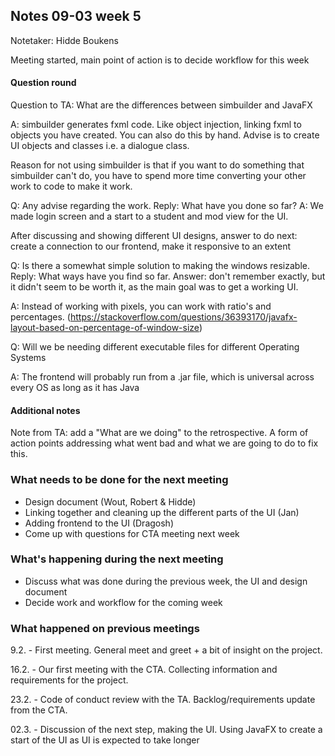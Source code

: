 ## Notes 09-03 week 5

Notetaker: Hidde Boukens

Meeting started, main point of action is to decide workflow for this week

#### Question round

Question to TA: What are the differences between simbuilder and JavaFX

A: simbuilder generates fxml code. Like object injection, linking fxml to objects you have created. You can also do this by hand. Advise is to create UI objects and classes i.e. a dialogue class.

Reason for not using simbuilder is that if you want to do something that simbuilder can't do, you have to spend more time converting your other work to code to make it work.

Q: Any advise regarding the work. Reply: What have you done so far? A: We made login screen and a start to a student and mod view for the UI. 

After discussing and showing different UI designs, answer to do next: create a connection to our frontend, make it responsive to an extent

Q: Is there a somewhat simple solution to making the windows resizable. Reply: What ways have you find so far. Answer: don't remember exactly, but it didn't seem to be worth it, as the main goal was to get a working UI. 

A: Instead of working with pixels, you can work with ratio's and percentages. (https://stackoverflow.com/questions/36393170/javafx-layout-based-on-percentage-of-window-size)

Q: Will we be needing different executable files for different Operating Systems

A: The frontend will probably run from a .jar file, which is universal across every OS as long as it has Java

#### Additional notes

Note from TA: add a "What are we doing" to the retrospective. A form of action points addressing what went bad and what we are going to do to fix this. 



### What needs to be done for the next meeting

* Design document (Wout, Robert & Hidde)
* Linking together and cleaning up the different parts of the UI (Jan)
* Adding frontend to the UI (Dragosh)
* Come up with questions for CTA meeting next week

### What's happening during the next meeting

* Discuss what was done during the previous week, the UI and design document
* Decide work and workflow for the coming week

### What happened on previous meetings

9.2. - First meeting. General meet and greet + a bit of insight on the project.

16.2. - Our first meeting with the CTA. Collecting information and requirements for the project.

23.2. - Code of conduct review with the TA. Backlog/requirements update from the CTA.

02.3. - Discussion of the next step, making the UI. Using JavaFX to create a start of the UI as UI is expected to take longer
